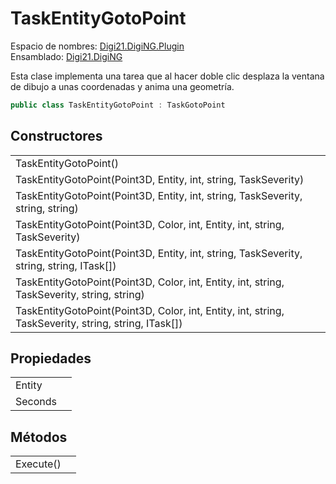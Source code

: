 # TaskEntityGotoPoint

Espacio de nombres: [Digi21.DigiNG.Plugin](../)  
Ensamblado: [Digi21.DigiNG](../../digi21.diging/)

Esta clase implementa una tarea que al hacer doble clic desplaza la ventana de dibujo a unas coordenadas y anima una geometría.

```csharp
public class TaskEntityGotoPoint : TaskGotoPoint
```

## Constructores

|  |  |
| :--- | :--- |
| TaskEntityGotoPoint\(\) |  |
| TaskEntityGotoPoint\(Point3D, Entity, int, string, TaskSeverity\) |  |
| TaskEntityGotoPoint\(Point3D, Entity, int, string, TaskSeverity, string, string\) |  |
| TaskEntityGotoPoint\(Point3D, Color, int, Entity, int, string, TaskSeverity\) |  |
| TaskEntityGotoPoint\(Point3D, Entity, int, string, TaskSeverity, string, string, ITask\[\]\) |  |
| TaskEntityGotoPoint\(Point3D, Color, int, Entity, int, string, TaskSeverity, string, string\) |  |
| TaskEntityGotoPoint\(Point3D, Color, int, Entity, int, string, TaskSeverity, string, string, ITask\[\]\) |  |

## Propiedades

|  |  |
| :--- | :--- |
| Entity |  |
| Seconds |  |

## Métodos

|  |  |
| :--- | :--- |
| Execute\(\) |  |

